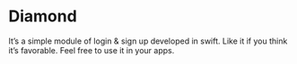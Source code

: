 # Diamond

It’s a simple module of login & sign up developed in swift. Like it if you think it’s favorable. Feel free to use it in your apps.


